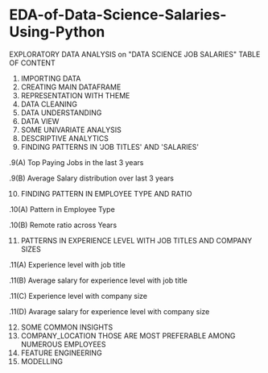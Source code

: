 # EDA-of-Data-Science-Salaries-Using-Python
EXPLORATORY DATA ANALYSIS on "DATA SCIENCE JOB SALARIES"
TABLE OF CONTENT
1. IMPORTING DATA
2. CREATING MAIN DATAFRAME
3. REPRESENTATION WITH THEME
4. DATA CLEANING
5. DATA UNDERSTANDING
6. DATA VIEW
7. SOME UNIVARIATE ANALYSIS
8. DESCRIPTIVE ANALYTICS
9. FINDING PATTERNS IN 'JOB TITLES' AND 'SALARIES'

.9(A) Top Paying Jobs in the last 3 years

.9(B) Average Salary distribution over last 3 years

10. FINDING PATTERN IN EMPLOYEE TYPE AND RATIO

.10(A) Pattern in Employee Type

.10(B) Remote ratio across Years

11. PATTERNS IN EXPERIENCE LEVEL WITH JOB TITLES AND COMPANY SIZES

.11(A) Experience level with job title

.11(B) Average salary for experience level with job title

.11(C) Experience level with company size

.11(D) Avarage salary for experience level with company size

12. SOME COMMON INSIGHTS
13. COMPANY_LOCATION THOSE ARE MOST PREFERABLE AMONG NUMEROUS EMPLOYEES
14. FEATURE ENGINEERING
15. MODELLING
